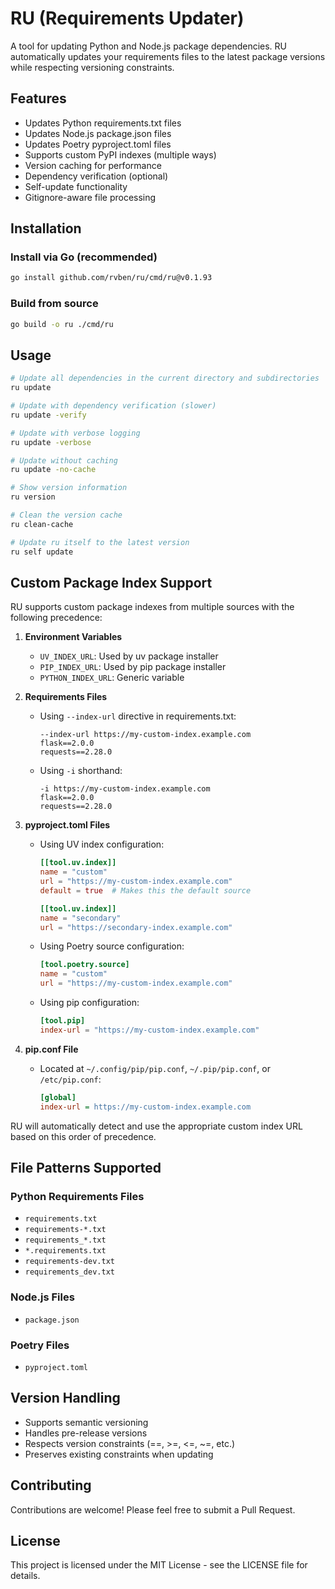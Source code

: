 # RU (Requirements Updater)

A tool for updating Python and Node.js package dependencies. RU automatically updates your requirements files to the latest package versions while respecting versioning constraints.

## Features

- Updates Python requirements.txt files
- Updates Node.js package.json files
- Updates Poetry pyproject.toml files
- Supports custom PyPI indexes (multiple ways)
- Version caching for performance
- Dependency verification (optional)
- Self-update functionality
- Gitignore-aware file processing

## Installation

### Install via Go (recommended)
```bash
go install github.com/rvben/ru/cmd/ru@v0.1.93
```

### Build from source
```bash
go build -o ru ./cmd/ru
```

## Usage

```bash
# Update all dependencies in the current directory and subdirectories
ru update

# Update with dependency verification (slower)
ru update -verify

# Update with verbose logging
ru update -verbose

# Update without caching
ru update -no-cache

# Show version information
ru version

# Clean the version cache
ru clean-cache

# Update ru itself to the latest version
ru self update
```

## Custom Package Index Support

RU supports custom package indexes from multiple sources with the following precedence:

1. **Environment Variables**
   - `UV_INDEX_URL`: Used by uv package installer
   - `PIP_INDEX_URL`: Used by pip package installer
   - `PYTHON_INDEX_URL`: Generic variable

2. **Requirements Files**
   - Using `--index-url` directive in requirements.txt:
     ```
     --index-url https://my-custom-index.example.com
     flask==2.0.0
     requests==2.28.0
     ```
   - Using `-i` shorthand:
     ```
     -i https://my-custom-index.example.com
     flask==2.0.0
     requests==2.28.0
     ```

3. **pyproject.toml Files**
   - Using UV index configuration:
     ```toml
     [[tool.uv.index]]
     name = "custom"
     url = "https://my-custom-index.example.com"
     default = true  # Makes this the default source

     [[tool.uv.index]]
     name = "secondary"
     url = "https://secondary-index.example.com"
     ```
   - Using Poetry source configuration:
     ```toml
     [tool.poetry.source]
     name = "custom"
     url = "https://my-custom-index.example.com"
     ```
   - Using pip configuration:
     ```toml
     [tool.pip]
     index-url = "https://my-custom-index.example.com"
     ```

4. **pip.conf File**
   - Located at `~/.config/pip/pip.conf`, `~/.pip/pip.conf`, or `/etc/pip.conf`:
     ```ini
     [global]
     index-url = https://my-custom-index.example.com
     ```

RU will automatically detect and use the appropriate custom index URL based on this order of precedence.

## File Patterns Supported

### Python Requirements Files
- `requirements.txt`
- `requirements-*.txt`
- `requirements_*.txt`
- `*.requirements.txt`
- `requirements-dev.txt`
- `requirements_dev.txt`

### Node.js Files
- `package.json`

### Poetry Files
- `pyproject.toml`

## Version Handling

- Supports semantic versioning
- Handles pre-release versions
- Respects version constraints (==, >=, <=, ~=, etc.)
- Preserves existing constraints when updating

## Contributing

Contributions are welcome! Please feel free to submit a Pull Request.

## License

This project is licensed under the MIT License - see the LICENSE file for details.

